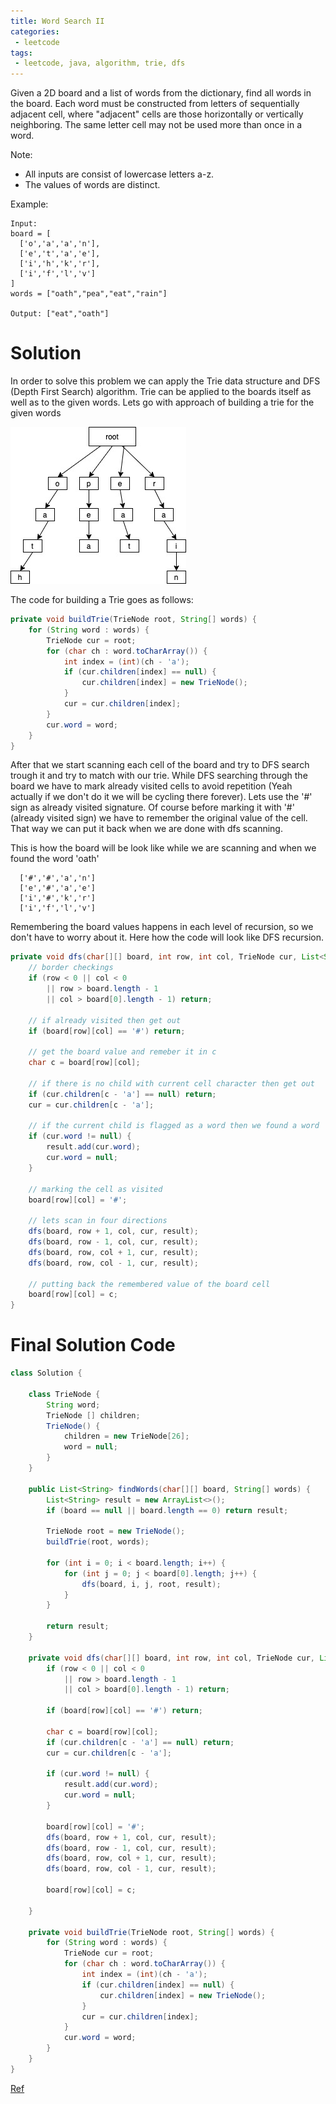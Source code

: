 ```yaml
---
title: Word Search II
categories:
 - leetcode
tags:
 - leetcode, java, algorithm, trie, dfs
---
```


Given a 2D board and a list of words from the dictionary, find all words in the board.
Each word must be constructed from letters of sequentially adjacent cell, where "adjacent" cells are those horizontally or vertically neighboring. The same letter cell may not be used more than once in a  word.  

Note:
- All inputs are consist of lowercase letters a-z.
- The values of words are distinct.

Example:

```
Input: 
board = [
  ['o','a','a','n'],
  ['e','t','a','e'],
  ['i','h','k','r'],
  ['i','f','l','v']
]
words = ["oath","pea","eat","rain"]

Output: ["eat","oath"]
```

# Solution

In order to solve this problem we can apply the Trie data structure and DFS (Depth First Search) algorithm. Trie can be applied to the boards itself as well as to the given words. Lets go with approach of building a trie for the given words

![img](/assets/2020/algorithms/wordSearchTrie.jpg)

The code for building a Trie goes as follows:

```java
private void buildTrie(TrieNode root, String[] words) {
	for (String word : words) {
		TrieNode cur = root;
		for (char ch : word.toCharArray()) {
			int index = (int)(ch - 'a');
			if (cur.children[index] == null) {
				cur.children[index] = new TrieNode();
			}
			cur = cur.children[index];
		}
		cur.word = word;
	}
}
```

After that we start scanning each cell of the board and try to DFS search trough it and try to match with our trie. While DFS searching through the board we have to mark already visited cells to avoid repetition (Yeah actually if we don't do it we will be cycling there forever). Lets use the '#' sign as already visited signature. Of course before marking it with '#' (already visited sign) we have to remember the original value of the cell. That way we can put it back when we are done with dfs scanning. 


This is how the board will be look like while we are scanning and when we found the word 'oath'

```
  ['#','#','a','n']
  ['e','#','a','e']
  ['i','#','k','r']
  ['i','f','l','v']
```

Remembering the board values happens in each level of recursion, so we don't have to worry about it. Here how the code will look like DFS recursion. 

```Java
private void dfs(char[][] board, int row, int col, TrieNode cur, List<String> result) {
	// border checkings
	if (row < 0 || col < 0 
		|| row > board.length - 1
		|| col > board[0].length - 1) return;
	
	// if already visited then get out
	if (board[row][col] == '#') return;
	
	// get the board value and remeber it in c
	char c = board[row][col];

	// if there is no child with current cell character then get out
	if (cur.children[c - 'a'] == null) return;
	cur = cur.children[c - 'a'];

	// if the current child is flagged as a word then we found a word
	if (cur.word != null) {
		result.add(cur.word);
		cur.word = null;
	}
	
	// marking the cell as visited
	board[row][col] = '#';

	// lets scan in four directions
	dfs(board, row + 1, col, cur, result);
	dfs(board, row - 1, col, cur, result);
	dfs(board, row, col + 1, cur, result);
	dfs(board, row, col - 1, cur, result);
	
	// putting back the remembered value of the board cell
	board[row][col] = c;
}
```

# Final Solution Code

```java
class Solution {

    class TrieNode {
        String word;
        TrieNode [] children;
        TrieNode() {
            children = new TrieNode[26];
            word = null;
        }
    }
    
    public List<String> findWords(char[][] board, String[] words) {
        List<String> result = new ArrayList<>();
        if (board == null || board.length == 0) return result;
        
        TrieNode root = new TrieNode();
        buildTrie(root, words);
        
        for (int i = 0; i < board.length; i++) {
            for (int j = 0; j < board[0].length; j++) {
                dfs(board, i, j, root, result);
            }
        }
        
        return result;
    }
    
    private void dfs(char[][] board, int row, int col, TrieNode cur, List<String> result) {
        if (row < 0 || col < 0 
            || row > board.length - 1
            || col > board[0].length - 1) return;
        
        if (board[row][col] == '#') return;
        
        char c = board[row][col];
        if (cur.children[c - 'a'] == null) return;
        cur = cur.children[c - 'a'];
        
        if (cur.word != null) {
            result.add(cur.word);
            cur.word = null;
        }
        
        board[row][col] = '#';
        dfs(board, row + 1, col, cur, result);
        dfs(board, row - 1, col, cur, result);
        dfs(board, row, col + 1, cur, result);
        dfs(board, row, col - 1, cur, result);
        
        board[row][col] = c;
        
    }
    
    private void buildTrie(TrieNode root, String[] words) {
        for (String word : words) {
            TrieNode cur = root;
            for (char ch : word.toCharArray()) {
                int index = (int)(ch - 'a');
                if (cur.children[index] == null) {
                    cur.children[index] = new TrieNode();
                }
                cur = cur.children[index];
            }
            cur.word = word;
        }
    }
}
```

[Ref](https://www.youtube.com/watch?v=5Ha1nJ5rjrE)